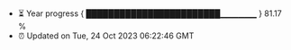 - ⏳ Year progress { ████████████████████████▁▁▁▁▁▁ } 81.17 %
- ⏰ Updated on Tue, 24 Oct 2023 06:22:46 GMT

